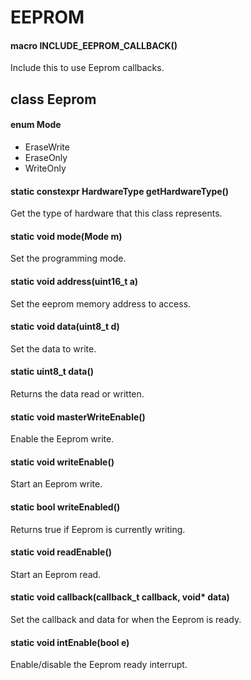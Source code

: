 # EEPROM

#### macro INCLUDE_EEPROM_CALLBACK()
Include this to use Eeprom callbacks.

## class Eeprom

#### enum Mode
* EraseWrite
* EraseOnly
* WriteOnly

#### static constexpr HardwareType getHardwareType()
Get the type of hardware that this class represents.

#### static void mode(Mode m)
Set the programming mode.

#### static void address(uint16_t a)
Set the eeprom memory address to access.

#### static void data(uint8_t d)
Set the data to write.

#### static uint8_t data()
Returns the data read or written.

#### static void masterWriteEnable()
Enable the Eeprom write.

#### static void writeEnable()
Start an Eeprom write.

#### static bool writeEnabled()
Returns true if Eeprom is currently writing.

#### static void readEnable()
Start an Eeprom read.

#### static void callback(callback_t callback, void\* data)
Set the callback and data for when the Eeprom is ready.

#### static void intEnable(bool e)
Enable/disable the Eeprom ready interrupt.
